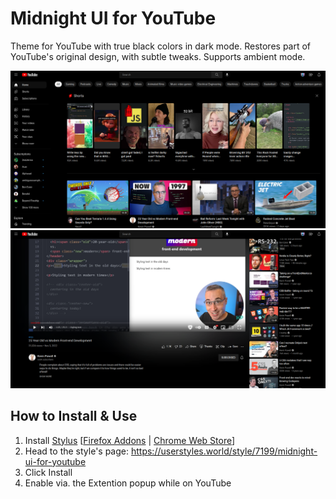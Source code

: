 # Midnight UI for YouTube

Theme for YouTube with true black colors in dark mode. Restores part of YouTube's original design, with subtle tweaks. Supports ambient mode.

![Screenshot of Midnight UI on the Home Page](screenshots/home.png)
![Screenshot of Midnight UI while watching a video](screenshots/watching.png)

## How to Install & Use

1. Install [Stylus](https://github.com/openstyles/stylus) [[Firefox Addons](https://addons.mozilla.org/en-US/firefox/addon/styl-us/) | [Chrome Web Store](https://chrome.google.com/webstore/detail/stylus/clngdbkpkpeebahjckkjfobafhncgmne?hl=en)]
2. Head to the style's page: https://userstyles.world/style/7199/midnight-ui-for-youtube
3. Click Install
4. Enable via. the Extention popup while on YouTube
